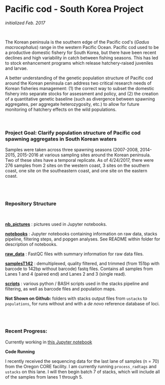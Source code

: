 # Pacific cod - South Korea Project

*initialized Feb. 2017*


<br>

The Korean peninsula is the southern edge of the Pacific cod's (*Gadus macrocephalus*) range in the western Pacific Ocean. Pacific cod used to be a productive domestic fishery for South Korea, but there have been recent declines and high variability in catch between fishing seasons. This has led to stock enhancement programs which release hatchery-raised juveniles and larvae. 

A better understanding of the genetic population structure of Pacific cod around the Korean peninsula can address two critical research needs of Korean fisheries management: (1) the correct way to subset the domestic fishery into separate stocks for assessment and policy, and (2) the creation of a quantitative genetic baseline (such as divergence between spawning aggregates, per aggregate heterozygosity, etc.) to allow for future monitoring of hatchery effects on the wild populations.
<br>
<br>
<br>
### Project Goal: Clarify population structure of Pacific cod spawning aggregates in South Korean waters 

Samples were taken across three spawning seasons (2007-2008, 2014-2015, 2015-2016 at various sampling sites around the Korean peninsula. Two of these sites have a temporal replicate. As of 4/24/2017, there were 276 samples from 2 sites on the western coast, 3 sites on the southern coast, one site on the southeastern coast, and one site on the eastern coast. 


<br>

<br>

### Repository Structure
<br>

[**nb_pictures**](https://github.com/mfisher5/PCod-Korea-repo/tree/master/nb_pictures) : pictures used in Jupyter notebooks. 
<br>

[**notebooks**](https://github.com/mfisher5/PCod-Korea-repo/tree/master/nb_pictures) : Jupyter notebooks containing information on raw data, stacks pipeline, filtering steps, and popgen analyses. See README within folder for description of notebooks. 
<br>

[**raw_data**](https://github.com/mfisher5/PCod-Korea-repo/tree/master/raw_data) : FastQC files with summary information for raw data files. 
<br>

[**samplesT142**](https://github.com/mfisher5/PCod-Korea-repo/tree/master/samplesT142) : demultiplexed, quality filtered, and trimmed (from 151bp with barcode to 142bp without barcode) fastq files. Contains all samples from Lanes 1 and 4 (paired end) and Lanes 2 and 3 (single read).
<br>

[**scripts**](https://github.com/mfisher5/PCod-Korea-repo/tree/master/scripts) : various python / BASH scripts used in the stacks pipeline and filtering, as well as barcode files and population maps. 
<br>

**Not Shown on Github:** folders with stacks output files from `ustacks` to `populations`, for runs without and with a *de novo* reference database of loci. 

<br>
<br>

### Recent Progress: 

Currently working in [this Jupyter notebook](https://github.com/mfisher5/PCod-Korea-repo/blob/master/notebooks/Stacks%20Batch%207%20-%20nb%201.ipynb)
<br>

**Code Running**

I recently received the sequencing data for the last lane of samples (n = 70) from the Oregon CORE facility. I am currently running `process_radtags` and `ustacks` on this lane. I will then begin batch 7 of stacks, which will include all of the samples from lanes 1 through 5.
<br>